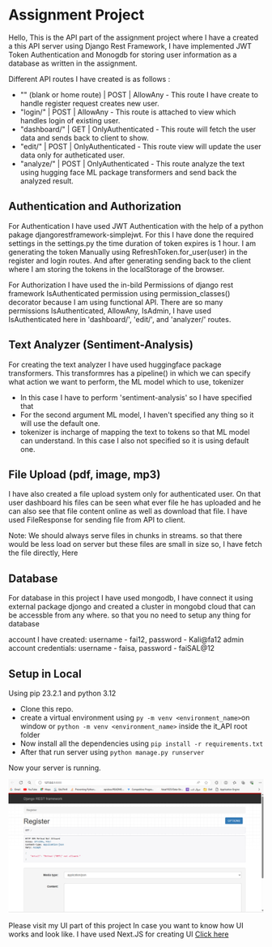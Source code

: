 # Assignment Project

Hello, This is the API part of the assignment project where I have a created a this API server using Django Rest Framework, I have implemented JWT Token Authentication and Monogdb for storing user information as a database as written in the assignment.

Different API routes I have created is as follows :
- "" (blank or home route) | POST | AllowAny - This route I have create to handle register request creates new user.
- "login/" | POST | AllowAny - This route is attached to view which handles login of existing user. 
- "dashboard/" | GET | OnlyAuthenticated - This route will fetch the user data and sends back to client to show.
- "edit/" | POST | OnlyAuthenticated - This route view will update the user data only for autheticated user.
- "analyze/" | POST | OnlyAuthenticated - This route analyze the text using hugging face ML package transformers and send back the analyzed result.

## Authentication and Authorization

For Authentication I have used JWT Authentication with the help of a python pakage djangorestframework-simplejwt. For this I have done the required settings in the settings.py the time duration of token expires is 1 hour. I am generating the token Manually using RefreshToken.for_user(user) in the register and login routes. And after generating sending back to the client where I am storing the tokens in the localStorage of the browser.

For Authorization I have used the in-bild Permissions of django rest framework IsAuthenticated permission using permission_classes() decorator because I am using functional API. There are so many permissions IsAuthenticated, AllowAny, IsAdmin, I have used IsAuthenticated here in 'dashboard/', 'edit/', and 'analyzer/' routes.

## Text Analyzer (Sentiment-Analysis)

For creating the text analyzer I have used huggingface package transformers. This transformres has a pipeline() in which we can specify what action we want to perform, the ML model which to use, tokenizer
- In this case I have to perform 'sentiment-analysis' so I have specified that
- For the second argument ML model, I haven't specified any thing so it will use the default one.
- tokenizer is incharge of mapping the text to tokens so that ML model can understand. In this case I also not specified so it is using default one.

## File Upload (pdf, image, mp3)
I have also created a file upload system only for authenticated user. On that user dashboard his files can be seen what ever file he has uploaded and he can also see that file content online as well as download that file. I have used FileResponse for sending file from API to client.

Note: We should always serve files in chunks in streams. so that there would be less load on server but these files are small in size so, I have fetch the file directly, Here

## Database 

For database in this project I have used mongodb, I have connect it using external package djongo and created a cluster in mongobd cloud that can be accessble from any where. so that you no need to setup any thing for database

account I have created: username - fai12, password - Kali@fa12
admin account credentials: username - faisa, password - faiSAL@12

## Setup in Local

Using pip 23.2.1 and python 3.12

- Clone this repo.
- create a virtual environment using `py -m venv <environment_name>`on window or `python -m venv <environment_name>` inside the it_API root folder
- Now install all the dependencies using `pip install -r requirements.txt`
- After that run server using `python manage.py runserver`

Now your server is running.

<img
  src="./Preview/home.png"
  alt="Alt text"
  title="Optional title"
  style="display: inline-block; margin: 0 auto; max-width: 100%">

Please visit my UI part of this project In case you want to know how UI works and look like. I have used Next.JS for creating UI <a href='https://github.com/faisal1025/Aspireit-UI'>Click here</a>